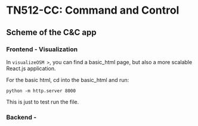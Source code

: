 # TN512-CC: Command and Control


## Scheme of the C&C app




### Frontend - Visualization
In `visualizeOSM >`, you can find a basic_html page, but also a more scalable React.js application.

For the basic html, cd into the basic_html and run:
```
python -m http.server 8000
```
This is just to test run the file.





### Backend - 
